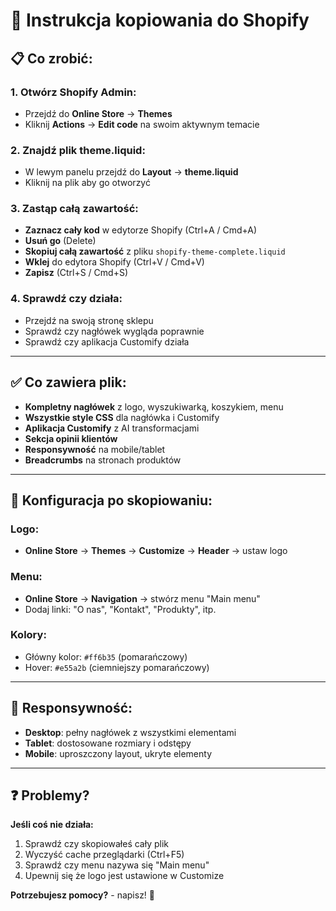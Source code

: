 # 🎯 Instrukcja kopiowania do Shopify

## 📋 Co zrobić:

### **1. Otwórz Shopify Admin:**
- Przejdź do **Online Store** → **Themes**
- Kliknij **Actions** → **Edit code** na swoim aktywnym temacie

### **2. Znajdź plik theme.liquid:**
- W lewym panelu przejdź do **Layout** → **theme.liquid**
- Kliknij na plik aby go otworzyć

### **3. Zastąp całą zawartość:**
- **Zaznacz cały kod** w edytorze Shopify (Ctrl+A / Cmd+A)
- **Usuń go** (Delete)
- **Skopiuj całą zawartość** z pliku `shopify-theme-complete.liquid`
- **Wklej** do edytora Shopify (Ctrl+V / Cmd+V)
- **Zapisz** (Ctrl+S / Cmd+S)

### **4. Sprawdź czy działa:**
- Przejdź na swoją stronę sklepu
- Sprawdź czy nagłówek wygląda poprawnie
- Sprawdź czy aplikacja Customify działa

---

## ✅ Co zawiera plik:

- **Kompletny nagłówek** z logo, wyszukiwarką, koszykiem, menu
- **Wszystkie style CSS** dla nagłówka i Customify
- **Aplikacja Customify** z AI transformacjami
- **Sekcja opinii klientów**
- **Responsywność** na mobile/tablet
- **Breadcrumbs** na stronach produktów

---

## 🔧 Konfiguracja po skopiowaniu:

### **Logo:**
- **Online Store** → **Themes** → **Customize** → **Header** → ustaw logo

### **Menu:**
- **Online Store** → **Navigation** → stwórz menu "Main menu"
- Dodaj linki: "O nas", "Kontakt", "Produkty", itp.

### **Kolory:**
- Główny kolor: `#ff6b35` (pomarańczowy)
- Hover: `#e55a2b` (ciemniejszy pomarańczowy)

---

## 📱 Responsywność:

- **Desktop**: pełny nagłówek z wszystkimi elementami
- **Tablet**: dostosowane rozmiary i odstępy
- **Mobile**: uproszczony layout, ukryte elementy

---

## ❓ Problemy?

**Jeśli coś nie działa:**
1. Sprawdź czy skopiowałeś cały plik
2. Wyczyść cache przeglądarki (Ctrl+F5)
3. Sprawdź czy menu nazywa się "Main menu"
4. Upewnij się że logo jest ustawione w Customize

**Potrzebujesz pomocy?** - napisz! 🚀

